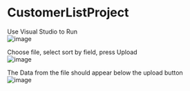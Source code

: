 # CustomerListProject
Use Visual Studio to Run <br>
![image](https://user-images.githubusercontent.com/20625153/174946961-0bb8b6d9-6f41-4854-84ea-0322d668314b.png)

Choose file, select sort by field, press Upload <br>
![image](https://user-images.githubusercontent.com/20625153/174946337-30600c18-159e-432f-8295-4ad382de6d36.png)

The Data from the file should appear below the upload button <br>
![image](https://user-images.githubusercontent.com/20625153/174946514-e0f7f7d6-88f1-48d3-bb42-32d1814e0b01.png)


